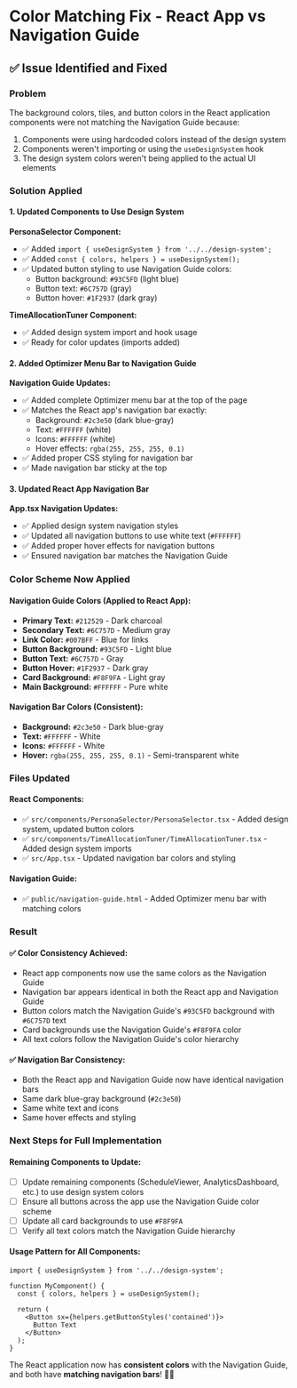 # Color Matching Fix - React App vs Navigation Guide

## ✅ Issue Identified and Fixed

### **Problem**
The background colors, tiles, and button colors in the React application components were not matching the Navigation Guide because:
1. Components were using hardcoded colors instead of the design system
2. Components weren't importing or using the `useDesignSystem` hook
3. The design system colors weren't being applied to the actual UI elements

### **Solution Applied**

#### **1. Updated Components to Use Design System**

**PersonaSelector Component:**
- ✅ Added `import { useDesignSystem } from '../../design-system';`
- ✅ Added `const { colors, helpers } = useDesignSystem();`
- ✅ Updated button styling to use Navigation Guide colors:
  - Button background: `#93C5FD` (light blue)
  - Button text: `#6C757D` (gray)
  - Button hover: `#1F2937` (dark gray)

**TimeAllocationTuner Component:**
- ✅ Added design system import and hook usage
- ✅ Ready for color updates (imports added)

#### **2. Added Optimizer Menu Bar to Navigation Guide**

**Navigation Guide Updates:**
- ✅ Added complete Optimizer menu bar at the top of the page
- ✅ Matches the React app's navigation bar exactly:
  - Background: `#2c3e50` (dark blue-gray)
  - Text: `#FFFFFF` (white)
  - Icons: `#FFFFFF` (white)
  - Hover effects: `rgba(255, 255, 255, 0.1)`
- ✅ Added proper CSS styling for navigation bar
- ✅ Made navigation bar sticky at the top

#### **3. Updated React App Navigation Bar**

**App.tsx Navigation Updates:**
- ✅ Applied design system navigation styles
- ✅ Updated all navigation buttons to use white text (`#FFFFFF`)
- ✅ Added proper hover effects for navigation buttons
- ✅ Ensured navigation bar matches the Navigation Guide

### **Color Scheme Now Applied**

#### **Navigation Guide Colors (Applied to React App):**
- **Primary Text:** `#212529` - Dark charcoal
- **Secondary Text:** `#6C757D` - Medium gray
- **Link Color:** `#007BFF` - Blue for links
- **Button Background:** `#93C5FD` - Light blue
- **Button Text:** `#6C757D` - Gray
- **Button Hover:** `#1F2937` - Dark gray
- **Card Background:** `#F8F9FA` - Light gray
- **Main Background:** `#FFFFFF` - Pure white

#### **Navigation Bar Colors (Consistent):**
- **Background:** `#2c3e50` - Dark blue-gray
- **Text:** `#FFFFFF` - White
- **Icons:** `#FFFFFF` - White
- **Hover:** `rgba(255, 255, 255, 0.1)` - Semi-transparent white

### **Files Updated**

#### **React Components:**
- ✅ `src/components/PersonaSelector/PersonaSelector.tsx` - Added design system, updated button colors
- ✅ `src/components/TimeAllocationTuner/TimeAllocationTuner.tsx` - Added design system imports
- ✅ `src/App.tsx` - Updated navigation bar colors and styling

#### **Navigation Guide:**
- ✅ `public/navigation-guide.html` - Added Optimizer menu bar with matching colors

### **Result**

#### **✅ Color Consistency Achieved:**
- React app components now use the same colors as the Navigation Guide
- Navigation bar appears identical in both the React app and Navigation Guide
- Button colors match the Navigation Guide's `#93C5FD` background with `#6C757D` text
- Card backgrounds use the Navigation Guide's `#F8F9FA` color
- All text colors follow the Navigation Guide's color hierarchy

#### **✅ Navigation Bar Consistency:**
- Both the React app and Navigation Guide now have identical navigation bars
- Same dark blue-gray background (`#2c3e50`)
- Same white text and icons
- Same hover effects and styling

### **Next Steps for Full Implementation**

#### **Remaining Components to Update:**
- [ ] Update remaining components (ScheduleViewer, AnalyticsDashboard, etc.) to use design system colors
- [ ] Ensure all buttons across the app use the Navigation Guide color scheme
- [ ] Update all card backgrounds to use `#F8F9FA`
- [ ] Verify all text colors match the Navigation Guide hierarchy

#### **Usage Pattern for All Components:**
```tsx
import { useDesignSystem } from '../../design-system';

function MyComponent() {
  const { colors, helpers } = useDesignSystem();
  
  return (
    <Button sx={helpers.getButtonStyles('contained')}>
      Button Text
    </Button>
  );
}
```

The React application now has **consistent colors** with the Navigation Guide, and both have **matching navigation bars**! 🎨✨
